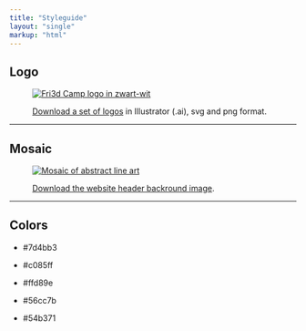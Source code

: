 ```yaml
---
title: "Styleguide"
layout: "single"
markup: "html"
---
```

<div class="block--centered">
<h2>Logo</h2>
<figure class="figure--full">
<a href="/downloads/logo_set.zip">
<img src="/img/logo_set.png" alt="Fri3d Camp logo in zwart-wit" />
</a>
<figcaption>
<p><a href="/downloads/logo_set.zip">Download a set of logos</a> in Illustrator (.ai), svg and png format.</p>
</figcaption>
</figure>
</div>
<hr class="gridrule" />
<div class="block--centered">
<h2>Mosaic</h2>
<figure class="figure--full">
<a href="/img/headerimg.svg">
<img src="/img/headerimg.svg" alt="Mosaic of abstract line art" />
</a>
<figcaption>
<p><a href="/img/headerimg.svg">Download the website header backround image</a>.</p>
</figcaption>
</figure>
</div>
<hr class="gridrule" />
<div class="block--centered">
<h2>Colors</h2>
<ul class="swatches">
	<li class="swatch swatch--clr_A">
	<p class="swatch__label">#7d4bb3</p>
	</li>	
	<li class="swatch swatch--clr_A_light">
	<p class="swatch__label">#c085ff</p>
	</li>
	<li class="swatch swatch swatch--clr_B">
	<p class="swatch__label">#ffd89e</p>
	</li>
	<li class="swatch swatch--clr_C">
	<p class="swatch__label">#56cc7b</p>
	</li>
	<li class="swatch swatch--clr_C_dark">
	<p class="swatch__label">#54b371</p>
	</li>
</ul>
</div>